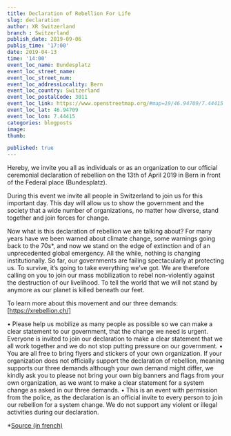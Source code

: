 ```yaml
---
title: Declaration of Rebellion For Life
slug: declaration
author: XR Switzerland
branch : Switzerland
publish_date: 2019-09-06
publis_time: '17:00'
date: 2019-04-13
time: '14:00'
event_loc_name: Bundesplatz
event_loc_street_name:
event_loc_street_num:
event_loc_addressLocality: Bern
event_loc_country: Switzerland 
event_loc_postalCode: 3011
event_loc_link: https://www.openstreetmap.org/#map=19/46.94709/7.44415
event_loc_lat: 46.94709
event_loc_lon: 7.44415
categories: blogposts
image:
thumb:

published: true
---
```


Hereby, we invite you all as individuals or as an organization to our official ceremonial declaration of rebellion on the 13th of April 2019 in Bern in front of the Federal place (Bundesplatz). 

During this event we invite all people in Switzerland to join us for this important day. This day will allow us to show the government and the society that a wide number of organizations, no matter how diverse, stand together and join forces for change.

Now what is this declaration of rebellion we are talking about? 
For many years have we been warned about climate change, some warnings going back to the 70s*, and now we stand on the edge of extinction and of an unprecedented global emergency. All the while, nothing is changing institutionally. So far, our governments are failing spectacularly at protecting us. To survive, it’s going to take everything we’ve got. We are therefore calling on you to join our mass mobilization to rebel non-violently against the destruction of our livelihood. To tell the world that we will not stand by anymore as our planet is killed beneath our feet.

To learn more about this movement and our three demands: [https://xrebellion.ch/]

• Please help us mobilize as many people as possible so we can make a clear statement to our government, that the change we need is urgent. Everyone is invited to join our declaration to make a clear statement that we all work together and we do not stop putting pressure on our government. 
• You are all free to bring flyers and stickers of your own organization. If your organization does not officially support the declaration of rebellion, meaning supports our three demands although your own demand might differ, we kindly ask you to please not bring your own big banners and flags from your own organization, as we want to make a clear statement for a system change as asked in our three demands.
• This is an event with permission from the police, as the declaration is an official invite to every person to join our rebellion for a system change. We do not support any violent or illegal activities during our declaration.

*[Source (in french)](https://scriptorium.bcu-lausanne.ch/zoom/168857/view?page=4&p=separate&search=%22changement%20climatique%22&tool=search&view=517,775,2280,911) 

